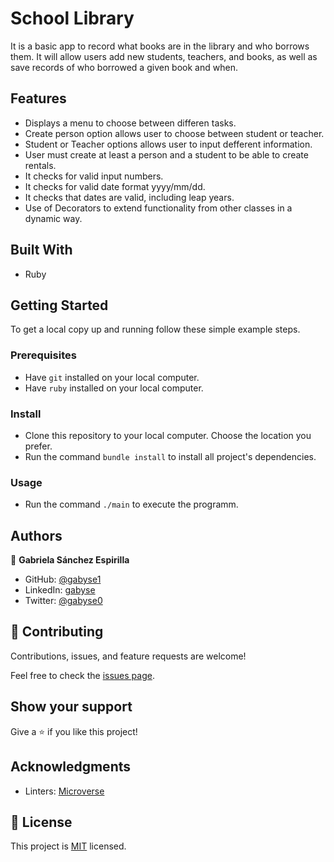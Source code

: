# School Library
It is a basic app to record what books are in the library and who borrows them. It will allow users add new students, teachers, and books, as well as save records of who borrowed a given book and when.


## Features

- Displays a menu to choose between differen tasks.
- Create person option allows user to choose between student or teacher.
- Student or Teacher options allows user to input defferent information.
- User must create at least a person and a student to be able to create rentals.
- It checks for valid input numbers.
- It checks for valid date format yyyy/mm/dd.
- It checks that dates are valid, including leap years.
- Use of Decorators to extend functionality from other classes in a dynamic way.


## Built With

- Ruby


## Getting Started


To get a local copy up and running follow these simple example steps.

### Prerequisites

- Have `git` installed on your local computer.
- Have `ruby` installed on your local computer.

### Install

- Clone this repository to your local computer. Choose the location you prefer.
- Run the command `bundle install` to install all project's dependencies.

### Usage

- Run the command `./main` to execute the programm.


## Authors

👤 **Gabriela Sánchez Espirilla**

- GitHub: [@gabyse1](https://github.com/gabyse1)
- LinkedIn: [gabyse](https://www.linkedin.com/in/gabyse/)
- Twitter: [@gabyse0](https://twitter.com/gabyse0)


## 🤝 Contributing

Contributions, issues, and feature requests are welcome!

Feel free to check the [issues page](../../issues/).


## Show your support

Give a ⭐️ if you like this project!


## Acknowledgments

- Linters: [Microverse](https://github.com/microverseinc/linters-config)


## 📝 License

This project is [MIT](./LICENSE) licensed.
